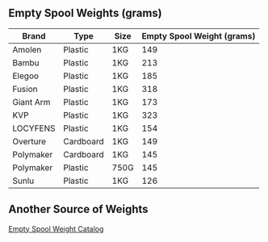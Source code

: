 ## Empty Spool Weights (grams)
| Brand     | Type      | Size  | Empty Spool Weight (grams) |
| --------- | --------- | ----- | -------------------------- |
| Amolen    | Plastic   | 1KG   | 149                        |
| Bambu     | Plastic   | 1KG   | 213                        |
| Elegoo    | Plastic   | 1KG   | 185                        |
| Fusion    | Plastic   | 1KG   | 318                        |
| Giant Arm | Plastic   | 1KG   | 173                        |
| KVP       | Plastic   | 1KG   | 323                        |
| LOCYFENS  | Plastic   | 1KG   | 154                        |
| Overture  | Cardboard | 1KG   | 149                        |
| Polymaker | Cardboard | 1KG   | 145                        |
| Polymaker | Plastic   | 750G  | 145                        |
| Sunlu     | Plastic   | 1KG   | 126                        |


## Another Source of Weights
[Empty Spool Weight Catalog](https://www.printables.com/model/464663-empty-spool-weight-catalog)
